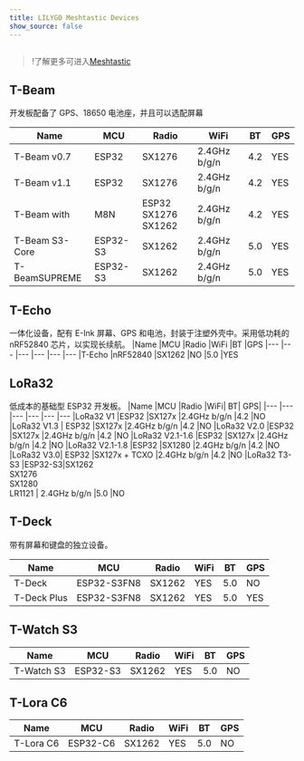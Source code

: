 ```yaml
---
title: LILYGO Meshtastic Devices
show_source: false
---
```

<!-- **[English](README.MD) | 中文** -->

<div style="width:100%; display:flex;justify-content: center;">

</div>

<!-- <div style="padding: 1em 0 0 0; display: flex; justify-content: center">
    <a target="_blank" style="margin: 1em;color: white; font-size: 0.9em; border-radius: 0.3em; padding: 0.5em 2em; background-color:rgb(63, 201, 28)" href="https://item.taobao.com/item.htm?id=846226367137">淘宝</a>
    <a target="_blank" style="margin: 1em;color: white; font-size: 0.9em; border-radius: 0.3em; padding: 0.5em 2em; background-color:rgb(63, 201, 28)" href="https://www.aliexpress.com/store/911876460">速卖通</a>
</div> -->
>!了解更多可进入[Meshtastic](https://meshtastic.org/docs/hardware/devices/lilygo/)

## T-Beam

开发板配备了 GPS、18650 电池座，并且可以选配屏幕

|Name	|MCU	|Radio	|WiFi	|BT	|GPS
|---	    |---	|---	|---	|---	|---
|T-Beam v0.7	|ESP32	|SX1276	|2.4GHz b/g/n	|4.2	|YES
|T-Beam v1.1	|ESP32	|SX1276	|2.4GHz b/g/n	|4.2	|YES
|T-Beam with |M8N	|ESP32	SX1276<br>SX1262	|2.4GHz b/g/n	|4.2	|YES
|T-Beam S3-Core	|ESP32-S3	|SX1262	|2.4GHz b/g/n	|5.0	|YES
|T-BeamSUPREME	|ESP32-S3	|SX1262	|2.4GHz b/g/n	|5.0	|YES


## T-Echo
一体化设备，配有 E-Ink 屏幕、GPS 和电池，封装于注塑外壳中。采用低功耗的 nRF52840 芯片，以实现长续航。
|Name	|MCU	|Radio	|WiFi	|BT	|GPS
|---	    |---	|---	|---	|---	|---
|T-Echo	|nRF52840	|SX1262	|NO	|5.0	|YES

## LoRa32 
低成本的基础型 ESP32 开发板。
|Name	|MCU	|Radio	|WiFi|	BT|	GPS|
|---	    |---	|---	|---	|---	|---
|LoRa32 V1	|ESP32	|SX127x	|2.4GHz b/g/n	|4.2	|NO
|LoRa32 V1.3 |	ESP32	|SX127x	|2.4GHz b/g/n	|4.2	|NO
|LoRa32 V2.0	|ESP32	|SX127x	|2.4GHz b/g/n	|4.2	|NO
|LoRa32 V2.1-1.6	|ESP32	|SX127x	|2.4GHz b/g/n	|4.2	|NO
|LoRa32 V2.1-1.8	|ESP32	|SX1280	|2.4GHz b/g/n	|4.2	|NO
|LoRa32 V3.0|	ESP32	|SX127x + TCXO	|2.4GHz b/g/n	|4.2	|NO
|LoRa32 T3-S3	|ESP32-S3|SX1262<br>SX1276<br>SX1280<br>LR1121	|	2.4GHz b/g/n	|5.0	|NO


## T-Deck

带有屏幕和键盘的独立设备。

|Name	|MCU	|Radio	|WiFi	|BT	|GPS
|---	    |---	|---	|---	|---	|---
|T-Deck	|ESP32-S3FN8	|SX1262	|YES	|5.0	|NO
|T-Deck Plus	|ESP32-S3FN8	|SX1262	|YES	|5.0	|YES

## T-Watch S3

|Name	|MCU	|Radio	|WiFi	|BT	|GPS
|---	    |---	|---	|---	|---	|---
|T-Watch S3	|ESP32-S3	|SX1262	|YES	|5.0	|NO


## T-Lora C6
|Name	|MCU	|Radio	|WiFi	|BT	|GPS
|---	    |---	|---	|---	|---	|---
|T-Lora C6	|ESP32-C6	|SX1262	|YES	|5.0	|NO

